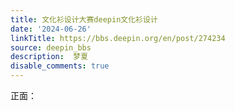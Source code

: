 ```yaml
---
title: 文化衫设计大赛deepin文化衫设计
date: '2024-06-26'
linkTitle: https://bbs.deepin.org/en/post/274234
source: deepin_bbs
description:  梦夏 
disable_comments: true
---
```

正面：
